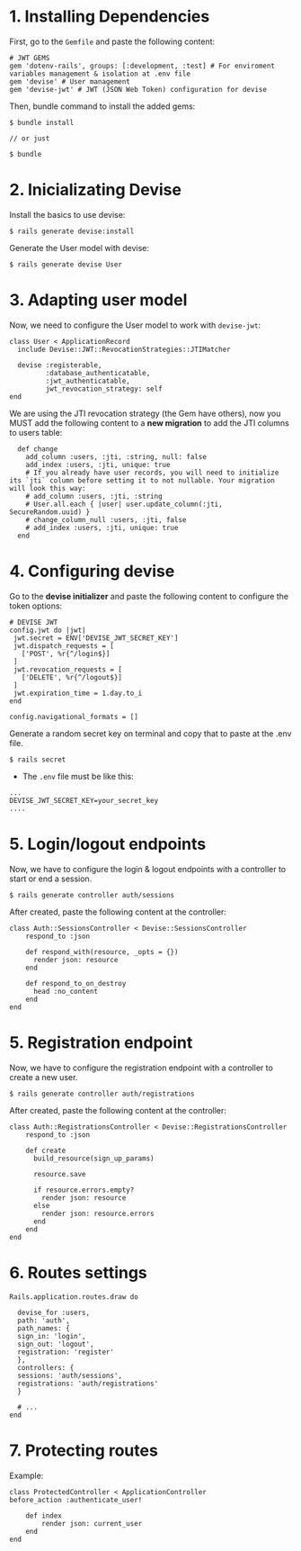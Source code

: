 # 1. Installing Dependencies

First, go to the `Gemfile` and paste the following content:
```
# JWT GEMS
gem 'dotenv-rails', groups: [:development, :test] # For enviroment variables management & isolation at .env file
gem 'devise' # User management
gem 'devise-jwt' # JWT (JSON Web Token) configuration for devise
```

Then, bundle command to install the added gems:
```
$ bundle install 

// or just

$ bundle
```

# 2. Inicializating Devise

Install the basics to use devise:
```
$ rails generate devise:install
```
Generate the User model with devise:
```
$ rails generate devise User
```

# 3. Adapting user model 

Now, we need to configure the User model to work with `devise-jwt`:
```
class User < ApplicationRecord
  include Devise::JWT::RevocationStrategies::JTIMatcher

  devise :registerable,
         :database_authenticatable,
         :jwt_authenticatable,
         jwt_revocation_strategy: self
end
```
  
We are using the JTI revocation strategy (the Gem have others), now you MUST add the following content to a **new migration** to add the JTI columns to users table:
```
  def change
    add_column :users, :jti, :string, null: false
    add_index :users, :jti, unique: true
    # If you already have user records, you will need to initialize its `jti` column before setting it to not nullable. Your migration will look this way:
    # add_column :users, :jti, :string
    # User.all.each { |user| user.update_column(:jti, SecureRandom.uuid) }
    # change_column_null :users, :jti, false
    # add_index :users, :jti, unique: true
  end
```

# 4. Configuring devise

Go to the **devise initializer** and paste the following content to configure the token options:
```
# DEVISE JWT
config.jwt do |jwt|
 jwt.secret = ENV['DEVISE_JWT_SECRET_KEY']
 jwt.dispatch_requests = [
   ['POST', %r{^/login$}]
 ]
 jwt.revocation_requests = [
   ['DELETE', %r{^/logout$}]
 ]
 jwt.expiration_time = 1.day.to_i
end

config.navigational_formats = []
```

Generate a random secret key on terminal and copy that to paste at the .env file.
```
$ rails secret
```

* The `.env` file must be like this:
```
...
DEVISE_JWT_SECRET_KEY=your_secret_key
....
```

# 5. Login/logout endpoints
Now, we have to configure the login & logout endpoints with a controller to start or end a session.
```
$ rails generate controller auth/sessions
```

After created, paste the following content at the controller:
```
class Auth::SessionsController < Devise::SessionsController
    respond_to :json
    
    def respond_with(resource, _opts = {})
      render json: resource
    end
  
    def respond_to_on_destroy
      head :no_content
    end
end
```

# 5. Registration endpoint
Now, we have to configure the registration endpoint with a controller to create a new user.
```
$ rails generate controller auth/registrations
```

After created, paste the following content at the controller:
```
class Auth::RegistrationsController < Devise::RegistrationsController
    respond_to :json
  
    def create
      build_resource(sign_up_params)
  
      resource.save
  
      if resource.errors.empty?
        render json: resource
      else
        render json: resource.errors
      end
    end
end
```

# 6. Routes settings
```
Rails.application.routes.draw do
  
  devise_for :users,
  path: 'auth',
  path_names: {
  sign_in: 'login',
  sign_out: 'logout',
  registration: 'register'
  },
  controllers: {
  sessions: 'auth/sessions',
  registrations: 'auth/registrations'
  }  

  # ...  
end
```

# 7. Protecting routes

Example:
```
class ProtectedController < ApplicationController
before_action :authenticate_user!

    def index
        render json: current_user
    end
end
```